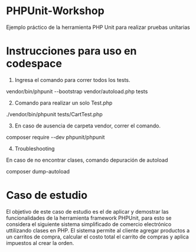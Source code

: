# PHPUnit-Workshop
Ejemplo práctico de la herramienta PHP Unit para realizar pruebas unitarias
# Instrucciones para uso en codespace
1. Ingresa el comando para correr todos los tests.

vendor/bin/phpunit --bootstrap vendor/autoload.php tests

2. Comando para realizar un solo Test.php

./vendor/bin/phpunit tests/CartTest.php

3. En caso de ausencia de carpeta vendor, correr el comando.

composer require --dev phpunit/phpunit

4. Troubleshooting

En caso de no encontrar clases, comando depuración de autoload

composer dump-autoload

# Caso de estudio
El objetivo de este caso de estudio es el de aplicar y demostrar las funcionalidades de la herramienta framework PHPUnit, para esto se considera el siguiente sistema simplificado de comercio electrónico uttilizando clases en PHP. El sistema permite al cliente agregar productos a un carritos de compra, calcular el costo total el carrito de compras y aplica impuestos al crear la orden.
